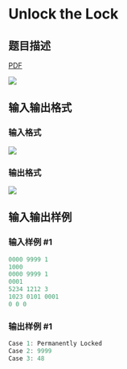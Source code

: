 # Unlock the Lock

## 题目描述

[problemUrl]: https://uva.onlinejudge.org/index.php?option=com_onlinejudge&Itemid=8&category=243&page=show_problem&problem=3312

[PDF](https://uva.onlinejudge.org/external/121/p12160.pdf)

![](https://cdn.luogu.com.cn/upload/vjudge_pic/UVA12160/732bbee71b8a705e5c4c2a1cd86fae8541de129e.png)

## 输入输出格式

### 输入格式

![](https://cdn.luogu.com.cn/upload/vjudge_pic/UVA12160/20e42d62a08e357b52c8e310a78d05493a3feeeb.png)

### 输出格式

![](https://cdn.luogu.com.cn/upload/vjudge_pic/UVA12160/be05c675b647b4187505cf1fdc543790f3eb4aaf.png)

## 输入输出样例

### 输入样例 #1

```cpp
0000 9999 1
1000
0000 9999 1
0001
5234 1212 3
1023 0101 0001
0 0 0
```


### 输出样例 #1

```cpp
Case 1: Permanently Locked
Case 2: 9999
Case 3: 48
```


